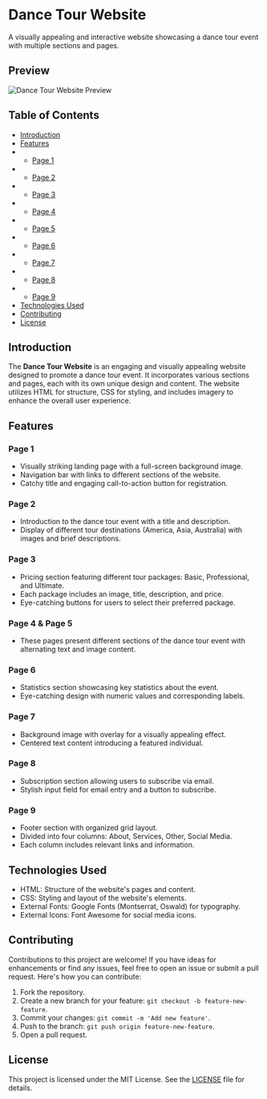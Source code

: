 # Dance Tour Website

A visually appealing and interactive website showcasing a dance tour event with multiple sections and pages.

## Preview

![Dance Tour Website Preview](image.png)

## Table of Contents

- [Introduction](#introduction)
- [Features](#features)
- - [Page 1](#page-1)
- - [Page 2](#page-2)
- - [Page 3](#page-3)
- - [Page 4](#page-4)
- - [Page 5](#page-5)
- - [Page 6](#page-6)
- - [Page 7](#page-7)
- - [Page 8](#page-8)
- - [Page 9](#page-9)
- [Technologies Used](#technologies-used)
- [Contributing](#contributing)
- [License](#license)

## Introduction

The **Dance Tour Website** is an engaging and visually appealing website designed to promote a dance tour event. It incorporates various sections and pages, each with its own unique design and content. The website utilizes HTML for structure, CSS for styling, and includes imagery to enhance the overall user experience.

## Features

### Page 1

- Visually striking landing page with a full-screen background image.
- Navigation bar with links to different sections of the website.
- Catchy title and engaging call-to-action button for registration.

### Page 2

- Introduction to the dance tour event with a title and description.
- Display of different tour destinations (America, Asia, Australia) with images and brief descriptions.

### Page 3

- Pricing section featuring different tour packages: Basic, Professional, and Ultimate.
- Each package includes an image, title, description, and price.
- Eye-catching buttons for users to select their preferred package.

### Page 4 & Page 5

- These pages present different sections of the dance tour event with alternating text and image content.

### Page 6

- Statistics section showcasing key statistics about the event.
- Eye-catching design with numeric values and corresponding labels.

### Page 7

- Background image with overlay for a visually appealing effect.
- Centered text content introducing a featured individual.

### Page 8

- Subscription section allowing users to subscribe via email.
- Stylish input field for email entry and a button to subscribe.

### Page 9

- Footer section with organized grid layout.
- Divided into four columns: About, Services, Other, Social Media.
- Each column includes relevant links and information.

## Technologies Used

- HTML: Structure of the website's pages and content.
- CSS: Styling and layout of the website's elements.
- External Fonts: Google Fonts (Montserrat, Oswald) for typography.
- External Icons: Font Awesome for social media icons.

## Contributing

Contributions to this project are welcome! If you have ideas for enhancements or find any issues, feel free to open an issue or submit a pull request. Here's how you can contribute:

1. Fork the repository.
2. Create a new branch for your feature: `git checkout -b feature-new-feature`.
3. Commit your changes: `git commit -m 'Add new feature'`.
4. Push to the branch: `git push origin feature-new-feature`.
5. Open a pull request.

## License

This project is licensed under the MIT License. See the [LICENSE](LICENSE) file for details.
